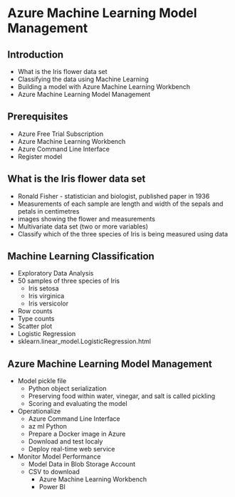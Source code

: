 # Azure Machine Learning Model Management

## Introduction
- What is the Iris flower data set
- Classifying the data using Machine Learning
- Building a model with Azure Machine Learning Workbench
- Azure Machine Learning Model Management

## Prerequisites
- Azure Free Trial Subscription
- Azure Machine Learning Workbench
- Azure Command Line Interface
- Register model

## What is the Iris flower data set
- Ronald Fisher - statistician and biologist, published paper in 1936
- Measurements of each sample are length and width of the sepals and petals in centimetres
- images showing the flower and measurements
- Multivariate data set (two or more variables)
- Classify which of the three species of Iris is being measured using data

## Machine Learning Classification 
- Exploratory Data Analysis
- 50 samples of three species of Iris 
    - Iris setosa
    - Iris virginica
    - Iris versicolor
- Row counts
- Type counts 
- Scatter plot
- Logistic Regression 
- sklearn.linear_model.LogisticRegression.html

## Azure Machine Learning Model Management
- Model pickle file
    - Python object serialization
    - Preserving food within water, vinegar, and salt is called pickling
    - Scoring and evaluating the model
- Operationalize
    - Azure Command Line Interface
    - az ml Python
    - Prepare a Docker image in Azure
    - Download and test localy
    - Deploy real-time web service
- Monitor Model Performance
    - Model Data in Blob Storage Account
    - CSV to download 
        - Azure Machine Learning Workbench
        - Power BI

